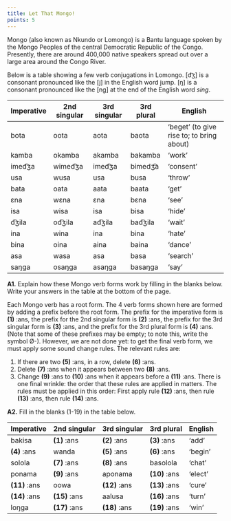 ```yaml
---
title: Let That Mongo! 
points: 5
---
```


Mongo (also known as Nkundo or Lomongo) is a Bantu language spoken by the Mongo Peoples of the central
Democratic Republic of the Congo. Presently, there are around 400,000 native speakers spread out over a
large area around the Congo River.

Below is a table showing a few verb conjugations in Lomongo. [d͡ʒ] is a consonant pronounced like the [j] in
the English word jump. [ŋ] is a consonant pronounced like the [ng] at the end of the English word *sing*.

| Imperative | 2nd singular |  3rd singular | 3rd plural | English|
|-|-|-|-|-|
| bota | oota | aota |  baota | ‘beget’ (to give rise  to; to bring about) |
| kamba | okamba | akamba |  bakamba | ‘work’
| imed͡ʒa | wimed͡ʒa | imed͡ʒa |  bimedʒ͡a | ‘consent’
| usa | wusa | usa |  busa | ‘throw’
| bata | oata | aata |  baata | ‘get’
| ɛna | wɛna | ɛna |  bɛna | ‘see’
| isa | wisa | isa |  bisa | ‘hide’
| d͡ʒila | od͡ʒila | ad͡ʒila |  bad͡ʒila | ‘wait’
| ina | wina | ina |  bina | ‘hate’
| bina | oina | aina |  baina | ‘dance’
| asa | wasa | asa |  basa | ‘search’
| saŋga | osaŋga | asaŋga |  basaŋga | ‘say’

**A1.** Explain how these Mongo verb forms work by filling in the blanks below. Write your answers in the table
at the bottom of the page.

Each Mongo verb has a root form. The 4 verb forms shown here are formed by adding a prefix before the
root form. The prefix for the imperative form is **(1)** :ans, the prefix for the 2nd singular form is **(2)** :ans,
the prefix for the 3rd singular form is **(3)** :ans, and the prefix for the 3rd plural form is **(4)** :ans. (Note
that some of these prefixes may be empty; to note this, write the symbol Ø-).
However, we are not done yet: to get the final verb form, we must apply some sound change rules. The
relevant rules are:
1. If there are two **(5)** :ans, in a row, delete **(6)** :ans.
2. Delete **(7)** :ans when it appears between two **(8)** :ans.
3. Change **(9)** :ans to **(10)** :ans when it appears before a **(11)** :ans.
There is one final wrinkle: the order that these rules are applied in matters. The rules must be applied in this
order: First apply rule **(12)** :ans, then rule **(13)** :ans, then rule **(14)** :ans.


**A2.** Fill in the blanks (1-19) in the table below.

| Imperative | 2nd singular | 3rd singular | 3rd plural | English |
|-|-|-|-|-|
| bakisa | **(1)** :ans | **(2)** :ans | **(3)** :ans | ‘add’
| **(4)** :ans | wanda | **(5)** :ans | **(6)** :ans | ‘begin’
| solola | **(7)** :ans | **(8)** :ans | basolola | ‘chat’
| ponama | **(9)** :ans | aponama  | **(10)** :ans | ‘elect’
| **(11)** :ans | oowa | **(12)** :ans | **(13)** :ans | ‘cure’
| **(14)** :ans | **(15)** :ans | aalusa | **(16)** :ans | ‘turn’
| loŋga | **(17)** :ans | **(18)** :ans | **(19)** :ans| ‘win’